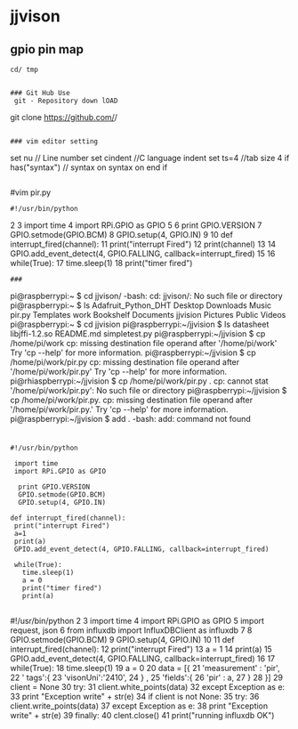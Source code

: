 # jjvison

## gpio pin map
```
cd/ tmp


### Git Hub Use
 git - Repository down lOAD
  ```
  git clone https://github.com/<user name>/<repository name>
  ```
  
  ### vim editor setting
  ```
  set nu  // Line number
  set cindent //C language indent
  set ts=4  //tab size 4
  if has("syntax")  // syntax on
    syntax on
   end if
   ```
```
   #vim pir.py

    #!/usr/bin/python
  2
  3 import time
  4 import RPi.GPIO as GPIO
  5
  6 print GPIO.VERSION
  7 GPIO.setmode(GPIO.BCM)
  8 GPIO.setup(4, GPIO.IN)
  9
 10 def interrupt_fired(channel):
 11     print("interrupt Fired")
 12     print(channel)
 13
 14 GPIO.add_event_detect(4, GPIO.FALLING, callback=interrupt_fired)
 15
 16 while(True):
 17     time.sleep(1)
 18     print("timer fired")
 
 ```
 ###
 ```
 pi@raspberrypi:~ $ cd jjvison/
-bash: cd: jjvison/: No such file or directory
pi@raspberrypi:~ $ ls
Adafruit_Python_DHT  Desktop    Downloads  Music     pir.py  Templates  work
Bookshelf            Documents  jjvision   Pictures  Public  Videos
pi@raspberrypi:~ $ cd jjvision
pi@raspberrypi:~/jjvision $ ls
datasheet  libjffi-1.2.so  README.md  simpletest.py
pi@raspberrypi:~/jjvision $ cp /home/pi/work
cp: missing destination file operand after '/home/pi/work'
Try 'cp --help' for more information.
pi@raspberrypi:~/jjvision $ cp /home/pi/work/pir.py
cp: missing destination file operand after '/home/pi/work/pir.py'
Try 'cp --help' for more information.
pi@rhiaspberrypi:~/jjvision $ cp /home/pi/work/pir.py .
cp: cannot stat '/home/pi/work/pir.py': No such file or directory
pi@raspberrypi:~/jjvision $ cp /home/pi/work/pir.py.
cp: missing destination file operand after '/home/pi/work/pir.py.'
Try 'cp --help' for more information.
pi@raspberrypi:~/jjvision $ add .
-bash: add: command not found
```
```
###
```
#!/usr/bin/python

 import time
 import RPi.GPIO as GPIO
 
  print GPIO.VERSION
  GPIO.setmode(GPIO.BCM)
  GPIO.setup(4, GPIO.IN)

def interrupt_fired(channel):
 print("interrupt Fired")
 a=1
 print(a)
 GPIO.add_event_detect(4, GPIO.FALLING, callback=interrupt_fired)
 
 while(True):
   time.sleep(1)
   a = 0
   print("timer fired")
   print(a)
   `````
   
   ##
   #!/usr/bin/python
  2
  3 import time
  4 import RPi.GPIO as GPIO
  5 import request, json
  6 from influxdb import InfluxDBClient as influxdb
  7
  8 GPIO.setmode(GPIO.BCM)
  9 GPIO.setup(4, GPIO.IN)
 10
 11 def interrupt_fired(channel):
 12     print("interrupt Fired")
 13     a = 1
 14     print(a)
 15 GPIO.add_event_detect(4, GPIO.FALLING, callback=interrupt_fired)
 16
 17 while(True):
 18     time.sleep(1)
 19     a = 0
 20     data = [{
 21         'measurement' : 'pir',
 22         ' tags':{
 23             'visonUni':'2410',
 24             } ,
 25         'fields':{
 26             'pir' : a,
 27              }
 28         }]
 29     client = None
 30     try:
 31         client.white_points(data)
 32     except Exception as e:
 33         print "Exception write" + str(e)
 34     if client is not None:
 35         try:
 36             client.write_points(data)
 37         except Exception as e:
 38             print "Exception write" + str(e)
 39                 finally:
 40                     clent.close()
 41         print("running influxdb OK")

